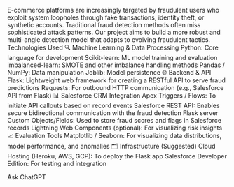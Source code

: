 E-commerce platforms are increasingly targeted by fraudulent users who exploit system loopholes through fake transactions, identity theft, or synthetic accounts. 
Traditional fraud detection methods often miss sophisticated attack patterns. 
Our project aims to build a more robust and multi-angle detection model that adapts to evolving fraudulent tactics.
Technologies Used
🔍 Machine Learning & Data Processing
Python: Core language for development
Scikit-learn: ML model training and evaluation
imbalanced-learn: SMOTE and other imbalance handling methods
Pandas / NumPy: Data manipulation
Joblib: Model persistence
🌐 Backend & API
Flask: Lightweight web framework for creating a RESTful API to serve fraud predictions
Requests: For outbound HTTP communication (e.g., Salesforce API from Flask)
📊 Salesforce CRM Integration
Apex Triggers / Flows: To initiate API callouts based on record events
Salesforce REST API: Enables secure bidirectional communication with the fraud detection Flask server
Custom Objects/Fields: Used to store fraud scores and flags in Salesforce records
Lightning Web Components (optional): For visualizing risk insights
📈 Evaluation Tools
Matplotlib / Seaborn: For visualizing data distributions, model performance, and anomalies
🗂️ Infrastructure (Suggested)
Cloud Hosting (Heroku, AWS, GCP): To deploy the Flask app
Salesforce Developer Edition: For testing and integration









Ask ChatGPT

